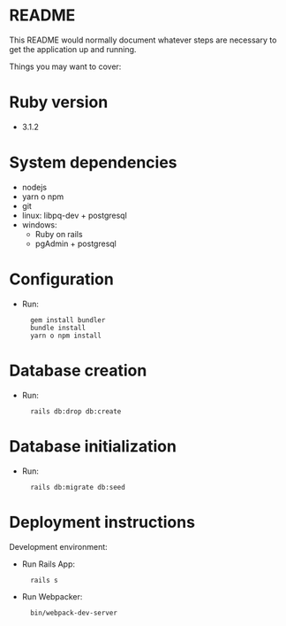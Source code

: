 # README

This README would normally document whatever steps are necessary to get the
application up and running.

Things you may want to cover:

# Ruby version
* 3.1.2

# System dependencies
* nodejs
* yarn o npm
* git
* linux: libpq-dev + postgresql
* windows:
    - Ruby on rails
    - pgAdmin + postgresql

# Configuration
* Run:

        gem install bundler
        bundle install
        yarn o npm install
# Database creation
* Run:

        rails db:drop db:create
# Database initialization
* Run:

        rails db:migrate db:seed



# Deployment instructions

Development environment:
- Run Rails App:

        rails s
- Run Webpacker:

        bin/webpack-dev-server
